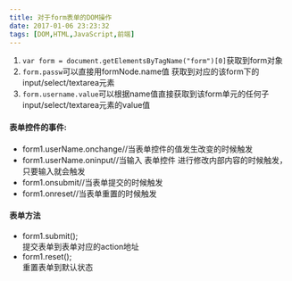 ```yaml
---
title: 对于form表单的DOM操作
date: 2017-01-06 23:23:32
tags: [DOM,HTML,JavaScript,前端]
---
```

1. `var form = document.getElementsByTagName("form")[0]`获取到form对象
2. `form.passw`可以直接用formNode.name值 获取到对应的该form下的input/select/textarea元素
3. `form.username.value`可以根据name值直接获取到该form单元的任何子input/select/textarea元素的value值

#### 表单控件的事件:
* form1.userName.onchange//当表单控件的值发生改变的时候触发
* form1.userName.oninput//当输入 表单控件 进行修改内部内容的时候触发，只要输入就会触发
* form1.onsubmit//当表单提交的时候触发
* form1.onreset//当表单重置的时候触发

#### 表单方法
* form1.submit();  
	提交表单到表单对应的action地址
* form1.reset();  
	重置表单到默认状态